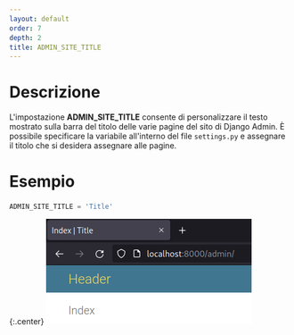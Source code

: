 ```yaml
---
layout: default
order: 7
depth: 2
title: ADMIN_SITE_TITLE
---
```

# Descrizione

L'impostazione **ADMIN_SITE_TITLE** consente di personalizzare il testo
mostrato sulla barra del titolo delle varie pagine del sito di Django Admin.
È possibile specificare la variabile all'interno del file `settings.py` e
assegnare il titolo che si desidera assegnare alle pagine.

# Esempio

```python
ADMIN_SITE_TITLE = 'Title'
```

{:.center}
![Intestazioni](/resources/django-admin-settings/archive/latest/italian/headers.png)
